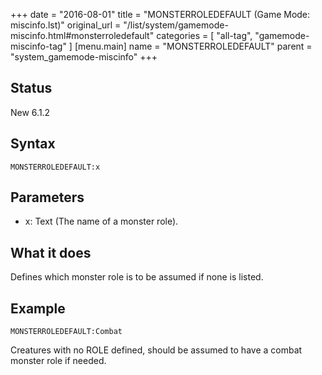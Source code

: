 +++
date = "2016-08-01"
title = "MONSTERROLEDEFAULT (Game Mode: miscinfo.lst)"
original_url = "/list/system/gamemode-miscinfo.html#monsterroledefault"
categories = [ "all-tag", "gamemode-miscinfo-tag" ]
[menu.main]
    name = "MONSTERROLEDEFAULT"
    parent = "system_gamemode-miscinfo"
+++

## Status

New 6.1.2

## Syntax

`MONSTERROLEDEFAULT:x`

## Parameters

-   x: Text (The name of a monster role).



What it does
------------

Defines which monster role is to be assumed if none is listed.

Example
-------

`MONSTERROLEDEFAULT:Combat`

Creatures with no ROLE defined, should be assumed to have a combat
monster role if needed.

